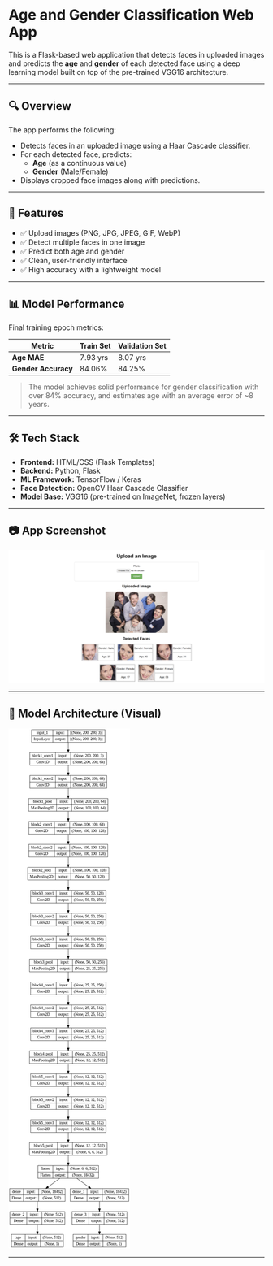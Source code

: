 # Age and Gender Classification Web App

This is a Flask-based web application that detects faces in uploaded images and predicts the **age** and **gender** of each detected face using a deep learning model built on top of the pre-trained VGG16 architecture.

---

## 🔍 Overview

The app performs the following:

- Detects faces in an uploaded image using a Haar Cascade classifier.
- For each detected face, predicts:
  - **Age** (as a continuous value)
  - **Gender** (Male/Female)
- Displays cropped face images along with predictions.

---

## 🚀 Features

- ✅ Upload images (PNG, JPG, JPEG, GIF, WebP)
- ✅ Detect multiple faces in one image
- ✅ Predict both age and gender
- ✅ Clean, user-friendly interface
- ✅ High accuracy with a lightweight model

---

## 📊 Model Performance

Final training epoch metrics:

| Metric              | Train Set | Validation Set |
|---------------------|-----------|----------------|
| **Age MAE**         | 7.93 yrs  | 8.07 yrs       |
| **Gender Accuracy** | 84.06%    | 84.25%         |

> The model achieves solid performance for gender classification with over 84% accuracy, and estimates age with an average error of ~8 years.

---

## 🛠️ Tech Stack

- **Frontend:** HTML/CSS (Flask Templates)
- **Backend:** Python, Flask
- **ML Framework:** TensorFlow / Keras
- **Face Detection:** OpenCV Haar Cascade Classifier
- **Model Base:** VGG16 (pre-trained on ImageNet, frozen layers)

---

## 📷 App Screenshot

![App Screenshot](screenshot.png)

---

## 🧬 Model Architecture (Visual)

![Model Architecture](model_architecture.png)

---
